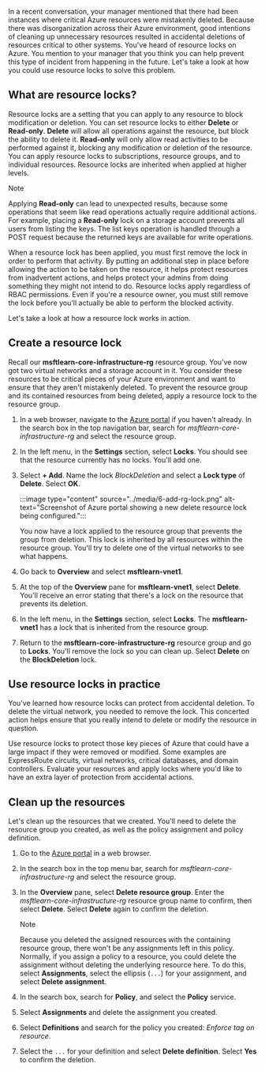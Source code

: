 In a recent conversation, your manager mentioned that there had been instances where critical Azure resources were mistakenly deleted. Because there was disorganization across their Azure environment, good intentions of cleaning up unnecessary resources resulted in accidental deletions of resources critical to other systems. You've heard of resource locks on Azure. You mention to your manager that you think you can help prevent this type of incident from happening in the future. Let's take a look at how you could use resource locks to solve this problem.

## What are resource locks?

Resource locks are a setting that you can apply to any resource to block modification or deletion. You can set resource locks to either **Delete** or **Read-only**. **Delete** will allow all operations against the resource, but block the ability to delete it. **Read-only** will only allow read activities to be performed against it, blocking any modification or deletion of the resource. You can apply resource locks to subscriptions, resource groups, and to individual resources. Resource locks are inherited when applied at higher levels.

> [!NOTE]
> Applying **Read-only** can lead to unexpected results, because some operations that seem like read operations actually require additional actions. For example, placing a **Read-only** lock on a storage account prevents all users from listing the keys. The list keys operation is handled through a POST request because the returned keys are available for write operations.

When a resource lock has been applied, you must first remove the lock in order to perform that activity. By putting an additional step in place before allowing the action to be taken on the resource, it helps protect resources from inadvertent actions, and helps protect your admins from doing something they might not intend to do. Resource locks apply regardless of RBAC permissions. Even if you're a resource owner, you must still remove the lock before you'll actually be able to perform the blocked activity.

Let's take a look at how a resource lock works in action.

## Create a resource lock

Recall our **msftlearn-core-infrastructure-rg** resource group. You've now got two virtual networks and a storage account in it. You consider these resources to be critical pieces of your Azure environment and want to ensure that they aren't mistakenly deleted. To prevent the resource group and its contained resources from being deleted, apply a resource lock to the resource group.

1. In a web browser, navigate to the [Azure portal](https://portal.azure.com/?azure-portal=true) if you haven't already. In the search box in the top navigation bar, search for *msftlearn-core-infrastructure-rg* and select the resource group.

1. In the left menu, in the **Settings** section, select **Locks**. You should see that the resource currently has no locks. You'll add one.

1. Select **+ Add**. Name the lock *BlockDeletion* and select a **Lock type** of **Delete**. Select **OK**.

    :::image type="content" source="../media/6-add-rg-lock.png" alt-text="Screenshot of Azure portal showing a new delete resource lock being configured.":::

    You now have a lock applied to the resource group that prevents the group from deletion. This lock is inherited by all resources within the resource group. You'll try to delete one of the virtual networks to see what happens.

1. Go back to **Overview** and select **msftlearn-vnet1**.

1. At the top of the **Overview** pane for **msftlearn-vnet1**, select **Delete**. You'll receive an error stating that there's a lock on the resource that prevents its deletion.

1. In the left menu, in the **Settings** section, select **Locks**. The **msftlearn-vnet1** has a lock that is inherited from the resource group.

1. Return to the **msftlearn-core-infrastructure-rg** resource group and go to **Locks**. You'll remove the lock so you can clean up. Select **Delete** on the **BlockDeletion** lock.

## Use resource locks in practice

You've learned how resource locks can protect from accidental deletion. To delete the virtual network, you needed to remove the lock. This concerted action helps ensure that you really intend to delete or modify the resource in question.

Use resource locks to protect those key pieces of Azure that could have a large impact if they were removed or modified. Some examples are ExpressRoute circuits, virtual networks, critical databases, and domain controllers. Evaluate your resources and apply locks where you'd like to have an extra layer of protection from accidental actions.

## Clean up the resources

Let's clean up the resources that we created. You'll need to delete the resource group you created, as well as the policy assignment and policy definition.

1. Go to the [Azure portal](https://portal.azure.com/?azure-portal=true) in a web browser.
1. In the search box in the top menu bar, search for *msftlearn-core-infrastructure-rg* and select the resource group.
1. In the **Overview** pane, select **Delete resource group**. Enter the *msftlearn-core-infrastructure-rg* resource group name to confirm, then select **Delete**. Select **Delete** again to confirm the deletion.

    > [!NOTE]
    > Because you deleted the assigned resources with the containing resource group, there won't be any assignments left in this policy. Normally, if you assign a policy to a resource, you could delete the assignment without deleting the underlying resource here. To do this, select **Assignments**, select the ellipsis (`...`) for your assignment, and select **Delete assignment**.

1. In the search box, search for **Policy**, and select the **Policy** service.
1. Select **Assignments** and delete the assignment you created.
1. Select **Definitions** and search for the policy you created: *Enforce tag on resource*.
1. Select the `...` for your definition and select **Delete definition**. Select **Yes** to confirm the deletion.
